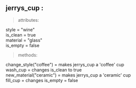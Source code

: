##  jerrys_cup :

> attributes:

style = "wine"  
is_clean = true  
material = "glass"  
is_empty = false  

> methods:

change_style("coffee") = makes jerrys_cup a 'coffee' cup  
wash_cup = changes is_clean to true  
new_material("ceramic") = makes jerrys_cup a 'ceramic' cup  
fill_cup =  changes is_empty = false     
